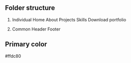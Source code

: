 ## Folder structure

1. Individual
Home
About
Projects
Skills
Download portfolio

2. Common
Header
Footer

## Primary color
#ffdc80